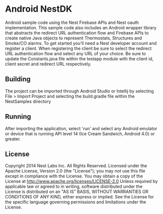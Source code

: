 # Android NestDK

Android sample code using the Nest Firebase APIs and Nest oauth implementation.  This sample code also includes an Android wrapper library that abstracts the redirect URL authentication flow and Firebase APIs to create native Java objects to represent Thermostats, Structures and Smoke/CO alarms. To get started you'll need a Nest developer account and register a client.  When registering the client be sure to select the redirect URL authentication flow and select any URL of your choice. Be sure to update the Constants.java file within the testapp module with the client id, client secret and redirect URL respectively.

## Building

The project can be imported through Android Studio or Intellij by selecting File > Import Project and selecting the build.gradle file within the NestSamples directory

## Running

After importing the application, select 'run' and select any Android emulator or device that is running API level 14 (Ice Cream Sandwich, Android 4.0) or greater.


## License
Copyright 2014 Nest Labs Inc. All Rights Reserved.
Licensed under the Apache License, Version 2.0 (the "License"); you may not use this file except in compliance with the License. You may obtain a copy of the License at
http://www.apache.org/licenses/LICENSE-2.0
Unless required by applicable law or agreed to in writing, software distributed under the License is distributed on an "AS IS" BASIS, WITHOUT WARRANTIES OR CONDITIONS OF ANY KIND, either express or implied. See the License for the specific language governing permissions and limitations under the License.

